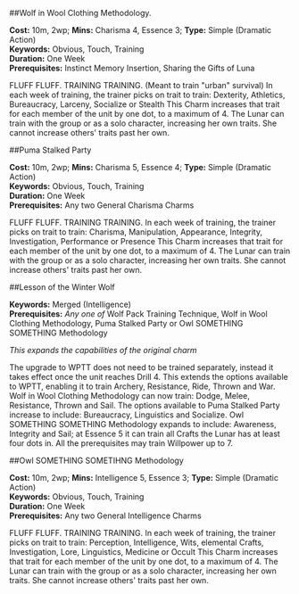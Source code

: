 ##Wolf in Wool Clothing Methodology.

**Cost:** 10m, 2wp; **Mins:** Charisma 4, Essence 3; **Type:** Simple (Dramatic Action)<br />
**Keywords:** Obvious, Touch, Training<br />
**Duration:** One Week<br />
**Prerequisites:** Instinct Memory Insertion, Sharing the Gifts of Luna

FLUFF FLUFF.  TRAINING TRAINING.  (Meant to train "urban" survival)
In each week of training, the trainer picks on trait to train: Dexterity, Athletics, Bureaucracy, Larceny, Socialize or Stealth
This Charm increases that trait for each member of the unit by one dot, to a maximum of 4.
The Lunar can train with the group or as a solo character, increasing her own traits.
She cannot increase others' traits past her own.

##Puma Stalked Party

**Cost:** 10m, 2wp; **Mins:** Charisma 5, Essence 4; **Type:** Simple (Dramatic Action)<br />
**Keywords:** Obvious, Touch, Training<br />
**Duration:** One Week<br />
**Prerequisites:** Any two General Charisma Charms

FLUFF FLUFF.  TRAINING TRAINING.
In each week of training, the trainer picks on trait to train: Charisma, Manipulation, Appearance, Integrity, Investigation, Performance or Presence
This Charm increases that trait for each member of the unit by one dot, to a maximum of 4.
The Lunar can train with the group or as a solo character, increasing her own traits.
She cannot increase others' traits past her own.

##Lesson of the Winter Wolf

**Keywords:** Merged (Intelligence)<br />
**Prerequisites:** *Any one of* Wolf Pack Training Technique, Wolf in Wool Clothing Methodology, Puma Stalked Party or Owl SOMETHING SOMETHING Methodology

*This expands the capabilities of the original charm*

The upgrade to WPTT does not need to be trained separately, instead it takes effect once the unit reaches Drill 4.
This extends the options available to WPTT, enabling it to train Archery, Resistance, Ride, Thrown and War.
Wolf in Wool Clothing Methodology can now train: Dodge, Melee, Resistance, Thrown and Sail.
The options available to Puma Stalked Party increase to include: Bureaucracy, Linguistics and Socialize.
Owl SOMETHING SOMETHING Methodology expands to include: Awareness, Integrity and Sail; at Essence 5 it can train all Crafts the Lunar has at least four dots in.
All the prerequisites may train Willpower up to 7.


##Owl SOMETHING SOMETIHNG Methodology

**Cost:** 10m, 2wp; **Mins:** Intelligence 5, Essence 3; **Type:** Simple (Dramatic Action)<br />
**Keywords:** Obvious, Touch, Training<br />
**Duration:** One Week<br />
**Prerequisites:** Any two General Intelligence Charms

FLUFF FLUFF.  TRAINING TRAINING.
In each week of training, the trainer picks on trait to train: Perception, Intelligence, Wits, elemental Crafts, Investigation, Lore, Linguistics, Medicine or Occult
This Charm increases that trait for each member of the unit by one dot, to a maximum of 4.
The Lunar can train with the group or as a solo character, increasing her own traits.
She cannot increase others' traits past her own.


